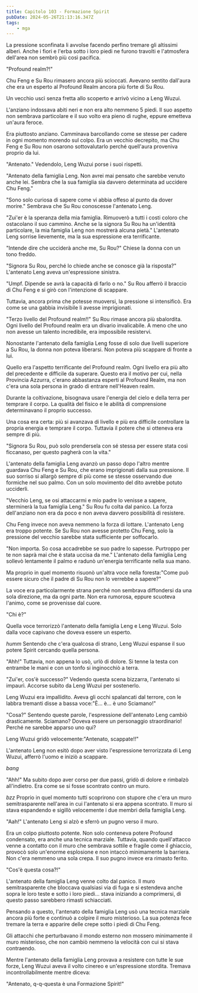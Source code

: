 ```yaml
---
title: Capitolo 103 - Formazione Spirit
pubDate: 2024-05-26T21:13:16.347Z
tags:
    - mga
---
```



La pressione sconfinata li avvolse facendo perfino tremare gli altissimi alberi. Anche i fiori e l'erba sotto i loro piedi ne furono travolti e l'atmosfera dell'area non sembrò più così pacifica.


"Profound realm?!"


Chu Feng e Su Rou rimasero ancora più scioccati. Avevano sentito dall'aura che era un esperto al Profound Realm ancora più forte di Su Rou.


Un vecchio uscì senza fretta allo scoperto e arrivò vicino a Leng Wuzui.


L'anziano indossava abiti neri e non era alto nemmeno 5 piedi. Il suo aspetto non sembrava particolare e il suo volto era pieno di rughe, eppure emetteva un'aura feroce.


Era piuttosto anziano. Camminava barcollando come se stesse per cadere in ogni momento morendo sul colpo. Era un vecchio decrepito, ma Chu Feng e Su Rou non osarono sottovalutarlo perché quell'aura proveniva proprio da lui.


"Antenato." Vedendolo, Leng Wuzui porse i suoi rispetti.


"Antenato della famiglia Leng. Non avrei mai pensato che sarebbe venuto anche lei. Sembra che la sua famiglia sia davvero determinata ad uccidere Chu Feng."


"Sono solo curiosa di sapere come vi abbia offeso al punto da dover morire." Sembrava che Su Rou conoscesse l'antenato Leng.


"Zui'er è la speranza della mia famiglia. Rimuoverò a tutti i costi coloro che ostacolano il suo cammino. Anche se la signora Su Rou ha un'identità particolare, la mia famiglia Leng non mostrerà alcuna pietà." L'antenato Leng sorrise lievemente, ma la sua espressione era terrificante.


"Intende dire che ucciderà anche me, Su Rou?" Chiese la donna con un tono freddo.


"Signora Su Rou, perché lo chiede anche se conosce già la risposta?" L'antenato Leng aveva un'espressione sinistra.


"Umpf. Dipende se avrà la capacità di farlo o no." Su Rou afferrò il braccio di Chu Feng e si girò con l'intenzione di scappare.


Tuttavia, ancora prima che potesse muoversi, la pressione si intensificò. Era come se una gabbia invisibile li avesse imprigionati.


"Terzo livello del Profound realm!!" Su Rou rimase ancora più sbalordita. Ogni livello del Profound realm era un divario invalicabile. A meno che uno non avesse un talento incredibile, era impossibile resistervi.


Nonostante l'antenato della famiglia Leng fosse di solo due livelli superiore a Su Rou, la donna non poteva liberarsi. Non poteva più scappare di fronte a lui.


Quello era l'aspetto terrificante del Profound realm. Ogni livello era più alto del precedente e difficile da superare. Questo era il motivo per cui, nella Provincia Azzurra, c'erano abbastanza esperti al Profound Realm, ma non c'era una sola persona in grado di entrare nell'Heaven realm.


Durante la coltivazione, bisognava usare l'energia del cielo e della terra per temprare il corpo. La qualità del fisico e le abilità di comprensione determinavano il proprio successo.


Una cosa era certa: più si avanzava di livello e più era difficile controllare la propria energia e temprare il corpo.
Tuttavia il potere che si otteneva era sempre di più.


"Signora Su Rou, può solo prendersela con sé stessa per essere stata così ficcanaso, per questo pagherà con la vita."


L'antenato della famiglia Leng avanzò un passo dopo l'altro mentre guardava Chu Feng e Su Rou, che erano imprigionati dalla sua pressione. Il suo sorriso si allargò sempre di più come se stesse osservando due formiche nel suo palmo. Con un solo movimento del dito avrebbe potuto ucciderli.


"Vecchio Leng, se osi attaccarmi e mio padre lo venisse a sapere, sterminerà la tua famiglia Leng." Su Rou fu colta dal panico. La forza dell'anziano non era da poco e non aveva davvero possibilità di resistere.


Chu Feng invece non aveva nemmeno la forza di lottare. L'antenato Leng era troppo potente.
Se Su Rou non avesse protetto Chu Feng, solo la pressione del vecchio sarebbe stata sufficiente per soffocarlo.


"Non importa. So cosa accadrebbe se suo padre lo sapesse. Purtroppo per te non saprà mai che è stata uccisa da me." L'antenato della famiglia Leng sollevò lentamente il palmo e radunò un'energia terrificante nella sua mano.


Ma proprio in quel momento risuonò un'altra voce nella foresta:"Come può essere sicuro che il padre di Su Rou non lo verrebbe a sapere?"


La voce era particolarmente strana perché non sembrava diffondersi da una sola direzione, ma da ogni parte. Non era rumorosa, eppure scuoteva l'animo, come se provenisse dal cuore.


"Chi è?"


Quella voce terrorizzò l'antenato della famiglia Leng e Leng Wuzui. Solo dalla voce capivano che doveva essere un esperto.


*humm* Sentendo che c'era qualcosa di strano, Leng Wuzui espanse il suo potere Spirit cercando quella persona.


"Ahh!" Tuttavia, non appena lo usò, urlò di dolore. Si tenne la testa con entrambe le mani e con un tonfo si inginocchiò a terra.


"Zui'er, cos'è successo?" Vedendo questa scena bizzarra, l'antenato si impaurì. Accorse subito da Leng Wuzui per sostenerlo.


Leng Wuzui era impallidito. Aveva gli occhi spalancati dal terrore, con le labbra tremanti disse a bassa voce:"È... è... è uno Sciamano!"


"Cosa?" Sentendo queste parole, l'espressione dell'antenato Leng cambiò drasticamente. Sciamano?
Doveva essere un personaggio straordinario! Perché ne sarebbe apparso uno qui?


Leng Wuzui gridò velocemente:"Antenato, scappate!!"


L'antenato Leng non esitò dopo aver visto l'espressione terrorizzata di Leng Wuzui, afferrò l'uomo e iniziò a scappare.


*bang*


"Ahh!" Ma subito dopo aver corso per due passi, gridò di dolore e rimbalzò all'indietro. Era come se si fosse scontrato contro un muro.


*bzz* Proprio in quel momento tutti scoprirono con stupore che c'era un muro semitrasparente nell'area in cui l'antenato si era appena scontrato. Il muro si stava espandendo e sigillò velocemente i due membri della famiglia Leng.


"Aah!" L'antenato Leng si alzò e sferrò un pugno verso il muro.


Era un colpo piuttosto potente. Non solo conteneva potere Profound condensato, era anche una tecnica marziale. Tuttavia, quando quell'attacco venne a contatto con il muro che sembrava sottile e fragile come il ghiaccio, provocò solo un'enorme esplosione e non intaccò minimamente la barriera. Non c'era nemmeno una sola crepa. Il suo pugno invece era rimasto ferito.


"Cos'è questa cosa?!"


L'antenato della famiglia Leng venne colto dal panico. Il muro semitrasparente che bloccava qualsiasi via di fuga e si estendeva anche sopra le loro teste e sotto i loro piedi... stava iniziando a comprimersi, di questo passo sarebbero rimasti schiacciati.


Pensando a questo, l'antenato della famiglia Leng usò una tecnica marziale ancora più forte e continuò a colpire il muro misterioso. La sua potenza fece tremare la terra e apparire delle crepe sotto i piedi di Chu Feng.


Gli attacchi che perturbavano il mondo esterno non mossero minimamente il muro misterioso, che non cambiò nemmeno la velocità con cui si stava contraendo.


Mentre l'antenato della famiglia Leng provava a resistere con tutte le sue forze, Leng Wuzui aveva il volto cinereo e un'espressione stordita. Tremava incontrollabilmente mentre diceva:


"Antenato, q-q-questa è una Formazione Spirit!"





